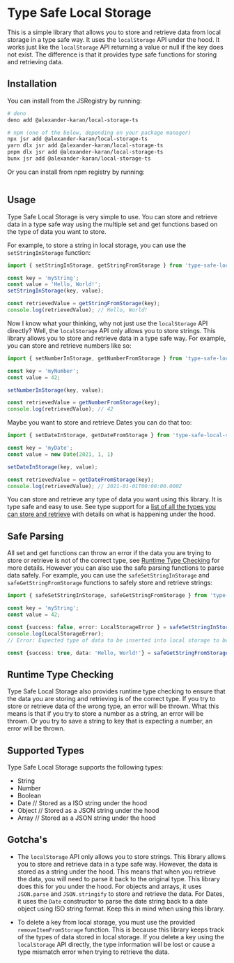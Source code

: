 # Type Safe Local Storage

This is a simple library that allows you to store and retrieve data from local storage in a type safe way. It uses the `localStorage` API under the hood. It works just like the `localStorage` API returning a value or null if the key does not exist. The difference is that it provides type safe functions for storing and retrieving data.

## Installation

You can install from the JSRegistry by running:

```bash
# deno
deno add @alexander-karan/local-storage-ts

# npm (one of the below, depending on your package manager)
npx jsr add @alexander-karan/local-storage-ts
yarn dlx jsr add @alexander-karan/local-storage-ts
pnpm dlx jsr add @alexander-karan/local-storage-ts
bunx jsr add @alexander-karan/local-storage-ts
```

Or you can install from npm registry by running:

```

```

## Usage

Type Safe Local Storage is very simple to use. You can store and retrieve data in a type safe way using the multiple set and get functions based on the type of data you want to store.

For example, to store a string in local storage, you can use the `setStringInStorage` function:

```typescript
import { setStringInStorage, getStringFromStorage } from 'type-safe-local-storage';

const key = 'myString';
const value = 'Hello, World!';
setStringInStorage(key, value);

const retrievedValue = getStringFromStorage(key);
console.log(retrievedValue); // Hello, World!
```

Now I know what your thinking, why not just use the `localStorage` API directly? Well, the `localStorage` API only allows you to store strings. This library allows you to store and retrieve data in a type safe way. For example, you can store and retrieve numbers like so:

```typescript
import { setNumberInStorage, getNumberFromStorage } from 'type-safe-local-storage';

const key = 'myNumber';
const value = 42;

setNumberInStorage(key, value);

const retrievedValue = getNumberFromStorage(key);
console.log(retrievedValue); // 42
```

Maybe you want to store and retrieve Dates you can do that too:

```typescript
import { setDateInStorage, getDateFromStorage } from 'type-safe-local-storage';

const key = 'myDate';
const value = new Date(2021, 1, 1)

setDateInStorage(key, value);

const retrievedValue = getDateFromStorage(key);
console.log(retrievedValue); // 2021-01-01T00:00:00.000Z
```

You can store and retrieve any type of data you want using this library. It is type safe and easy to use. See type support for a [list of all the types you can store and retrieve](#supported-types) with details on what is happening under the hood. 

## Safe Parsing 

All set and get functions can throw an error if the data you are trying to store or retrieve is not of the correct type, see [Runtime Type Checking](#runtime-type-checking) for more details. However you can also use the safe parsing functions to parse data safely. For example, you can use the `safeSetStringInStorage` and `safeGetStringFromStorage` functions to safely store and retrieve strings:

```typescript
import { safeSetStringInStorage, safeGetStringFromStorage } from 'type-safe-local-storage';

const key = 'myString';
const value = 42;

const {success: false, error: LocalStorageError } = safeSetStringInStorage(key, value);
console.log(LocalStorageError); 
// Error: Expected type of data to be inserted into local storage to be string but got number for key myString

const {success: true, data: 'Hello, World!'} = safeGetStringFromStorage(key);
```

## Runtime Type Checking

Type Safe Local Storage also provides runtime type checking to ensure that the data you are storing and retrieving is of the correct type. If you try to store or retrieve data of the wrong type, an error will be thrown. What this means is that if you try to store a number as a string, an error will be thrown. Or you try to save a string to key that is expecting a number, an error will be thrown.

## Supported Types

Type Safe Local Storage supports the following types:

- String
- Number
- Boolean
- Date // Stored as a ISO string under the hood
- Object // Stored as a JSON string under the hood
- Array // Stored as a JSON string under the hood

## Gotcha's

- The `localStorage` API only allows you to store strings. This library allows you to store and retrieve data in a type safe way. However, the data is stored as a string under the hood. This means that when you retrieve the data, you will need to parse it back to the original type. This library does this for you under the hood. For objects and arrays, it uses `JSON.parse` and `JSON.stringify` to store and retrieve the data. For Dates, it uses the `Date` constructor to parse the date string back to a date object using ISO string format. Keep this in mind when using this library.

- To delete a key from local storage, you must use the provided `removeItemFromStorage` function. This is because this library keeps track of the types of data stored in local storage. If you delete a key using the `localStorage` API directly, the type information will be lost or cause a type mismatch error when trying to retrieve the data.